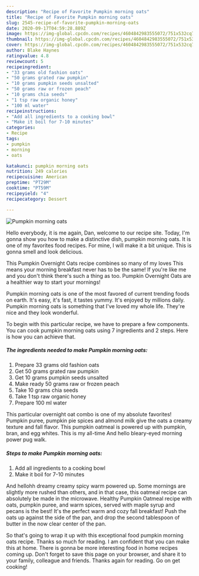 ```yaml
---
description: "Recipe of Favorite Pumpkin morning oats"
title: "Recipe of Favorite Pumpkin morning oats"
slug: 2545-recipe-of-favorite-pumpkin-morning-oats
date: 2020-09-17T04:59:28.889Z
image: https://img-global.cpcdn.com/recipes/4604842983555072/751x532cq70/pumpkin-morning-oats-recipe-main-photo.jpg
thumbnail: https://img-global.cpcdn.com/recipes/4604842983555072/751x532cq70/pumpkin-morning-oats-recipe-main-photo.jpg
cover: https://img-global.cpcdn.com/recipes/4604842983555072/751x532cq70/pumpkin-morning-oats-recipe-main-photo.jpg
author: Blake Haynes
ratingvalue: 4.8
reviewcount: 5
recipeingredient:
- "33 grams old fashion oats"
- "50 grams grated raw pumpkin"
- "10 grams pumpkin seeds unsalted"
- "50 grams raw or frozen peach"
- "10 grams chia seeds"
- "1 tsp raw organic honey"
- "100 ml water"
recipeinstructions:
- "Add all ingredients to a cooking bowl"
- "Make it boil for 7-10 minutes"
categories:
- Recipe
tags:
- pumpkin
- morning
- oats

katakunci: pumpkin morning oats 
nutrition: 249 calories
recipecuisine: American
preptime: "PT29M"
cooktime: "PT59M"
recipeyield: "4"
recipecategory: Dessert

---
```



![Pumpkin morning oats](https://img-global.cpcdn.com/recipes/4604842983555072/751x532cq70/pumpkin-morning-oats-recipe-main-photo.jpg)

Hello everybody, it is me again, Dan, welcome to our recipe site. Today, I'm gonna show you how to make a distinctive dish, pumpkin morning oats. It is one of my favorites food recipes. For mine, I will make it a bit unique. This is gonna smell and look delicious.

This Pumpkin Overnight Oats recipe combines so many of my loves This means your morning breakfast never has to be the same! If you&#39;re like me and you don&#39;t think there&#39;s such a thing as too. Pumpkin Overnight Oats are a healthier way to start your mornings!

Pumpkin morning oats is one of the most favored of current trending foods on earth. It's easy, it's fast, it tastes yummy. It's enjoyed by millions daily. Pumpkin morning oats is something that I've loved my whole life. They're nice and they look wonderful.


To begin with this particular recipe, we have to prepare a few components. You can cook pumpkin morning oats using 7 ingredients and 2 steps. Here is how you can achieve that.

<!--inarticleads1-->

##### The ingredients needed to make Pumpkin morning oats:

1. Prepare 33 grams old fashion oats
1. Get 50 grams grated raw pumpkin
1. Get 10 grams pumpkin seeds unsalted
1. Make ready 50 grams raw or frozen peach
1. Take 10 grams chia seeds
1. Take 1 tsp raw organic honey
1. Prepare 100 ml water


This particular overnight oat combo is one of my absolute favorites! Pumpkin puree, pumpkin pie spices and almond milk give the oats a creamy texture and fall flavor. This pumpkin oatmeal is powered up with pumpkin, bran, and egg whites. This is my all-time And hello bleary-eyed morning power pug walk. 

<!--inarticleads2-->

##### Steps to make Pumpkin morning oats:

1. Add all ingredients to a cooking bowl
1. Make it boil for 7-10 minutes


And hellohh dreamy creamy spicy warm powered up. Some mornings are slightly more rushed than others, and in that case, this oatmeal recipe can absolutely be made in the microwave. Healthy Pumpkin Oatmeal recipe with oats, pumpkin puree, and warm spices, served with maple syrup and pecans is the best! It&#39;s the perfect warm and cozy fall breakfast! Push the oats up against the side of the pan, and drop the second tablespoon of butter in the now clear center of the pan. 

So that's going to wrap it up with this exceptional food pumpkin morning oats recipe. Thanks so much for reading. I am confident that you can make this at home. There is gonna be more interesting food in home recipes coming up. Don't forget to save this page on your browser, and share it to your family, colleague and friends. Thanks again for reading. Go on get cooking!
